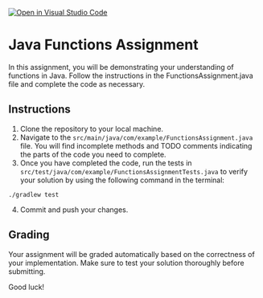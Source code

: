 [![Open in Visual Studio Code](https://classroom.github.com/assets/open-in-vscode-718a45dd9cf7e7f842a935f5ebbe5719a5e09af4491e668f4dbf3b35d5cca122.svg)](https://classroom.github.com/online_ide?assignment_repo_id=11842305&assignment_repo_type=AssignmentRepo)
# Java Functions Assignment

In this assignment, you will be demonstrating your understanding of functions in Java. Follow the instructions in the FunctionsAssignment.java file and complete the code as necessary.

## Instructions

1. Clone the repository to your local machine.
2. Navigate to the `src/main/java/com/example/FunctionsAssignment.java` file. You will find incomplete methods and TODO comments indicating the parts of the code you need to complete.
3. Once you have completed the code, run the tests in `src/test/java/com/example/FunctionsAssignmentTests.java` to verify your solution by using the following command in the terminal:

```./gradlew test```

4. Commit and push your changes.

## Grading

Your assignment will be graded automatically based on the correctness of your implementation. Make sure to test your solution thoroughly before submitting.

Good luck!
